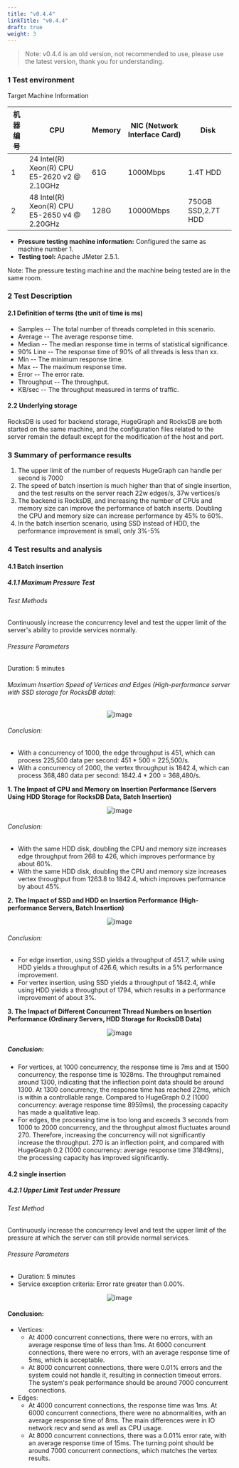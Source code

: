 ```yaml
---
title: "v0.4.4"
linkTitle: "v0.4.4"
draft: true
weight: 3
---
```


> Note: v0.4.4 is an old version, not recommended to use, please use the latest version, thank you for understanding.

### 1 Test environment

Target Machine Information

机器编号                              | CPU                                          | Memory | NIC (Network Interface Card)        | Disk
--------------------------------- | -------------------------------------------- | ------ | --------- | ------------------
1 | 24 Intel(R) Xeon(R) CPU E5-2620 v2 @ 2.10GHz | 61G    | 1000Mbps  | 1.4T HDD
2 | 48 Intel(R) Xeon(R) CPU E5-2650 v4 @ 2.20GHz | 128G   | 10000Mbps | 750GB SSD,2.7T HDD

- **Pressure testing machine information:** Configured the same as machine number 1.
- **Testing tool:** Apache JMeter 2.5.1.

Note: The pressure testing machine and the machine being tested are in the same room.

### 2 Test Description

#### 2.1 Definition of terms (the unit of time is ms)

- Samples -- The total number of threads completed in this scenario.
- Average -- The average response time.
- Median -- The median response time in terms of statistical significance.
- 90% Line -- The response time of 90% of all threads is less than xx.
- Min -- The minimum response time.
- Max -- The maximum response time.
- Error -- The error rate.
- Throughput -- The throughput.
- KB/sec -- The throughput measured in terms of traffic.

#### 2.2 Underlying storage

RocksDB is used for backend storage, HugeGraph and RocksDB are both started on the same machine, and the configuration files related to the server remain the default except for the modification of the host and port.

### 3 Summary of performance results

1. The upper limit of the number of requests HugeGraph can handle per second is 7000
2. The speed of batch insertion is much higher than that of single insertion, and the test results on the server reach 22w edges/s, 37w vertices/s
3. The backend is RocksDB, and increasing the number of CPUs and memory size can improve the performance of batch inserts. Doubling the CPU and memory size can increase performance by 45% to 60%.
4. In the batch insertion scenario, using SSD instead of HDD, the performance improvement is small, only 3%-5%

### 4 Test results and analysis

#### 4.1 Batch insertion

##### 4.1.1 Maximum Pressure Test

###### Test Methods

Continuously increase the concurrency level and test the upper limit of the server's ability to provide services normally.

###### Pressure Parameters

Duration: 5 minutes

###### Maximum Insertion Speed of Vertices and Edges (High-performance server with SSD storage for RocksDB data):

<center>
  <img src="/docs/images/API-perf/v0.4.4/best.png" alt="image">
</center>

###### Conclusion:

- With a concurrency of 1000, the edge throughput is 451, which can process 225,500 data per second: 451 * 500 = 225,500/s.
- With a concurrency of 2000, the vertex throughput is 1842.4, which can process 368,480 data per second: 1842.4 * 200 = 368,480/s.

**1\. The Impact of CPU and Memory on Insertion Performance (Servers Using HDD Storage for RocksDB Data, Batch Insertion)**

<center>
  <img src="/docs/images/API-perf/v0.4.4/cpu-memory.png" alt="image">
</center>

###### Conclusion:

- With the same HDD disk, doubling the CPU and memory size increases edge throughput from 268 to 426, which improves performance by about 60%.
- With the same HDD disk, doubling the CPU and memory size increases vertex throughput from 1263.8 to 1842.4, which improves performance by about 45%.

**2\. The Impact of SSD and HDD on Insertion Performance (High-performance Servers, Batch Insertion)**

<center>
  <img src="/docs/images/API-perf/v0.4.4/ssd.png" alt="image">
</center>

###### Conclusion:

- For edge insertion, using SSD yields a throughput of 451.7, while using HDD yields a throughput of 426.6, which results in a 5% performance improvement.
- For vertex insertion, using SSD yields a throughput of 1842.4, while using HDD yields a throughput of 1794, which results in a performance improvement of about 3%.

**3\. The Impact of Different Concurrent Thread Numbers on Insertion Performance (Ordinary Servers, HDD Storage for RocksDB Data)**

<center>
  <img src="/docs/images/API-perf/v0.4.4/threads-batch.png" alt="image">
</center>

##### Conclusion:

- For vertices, at 1000 concurrency, the response time is 7ms and at 1500 concurrency, the response time is 1028ms. The throughput remained around 1300, indicating that the inflection point data should be around 1300. At 1300 concurrency, the response time has reached 22ms, which is within a controllable range. Compared to HugeGraph 0.2 (1000 concurrency: average response time 8959ms), the processing capacity has made a qualitative leap.
- For edges, the processing time is too long and exceeds 3 seconds from 1000 to 2000 concurrency, and the throughput almost fluctuates around 270. Therefore, increasing the concurrency will not significantly increase the throughput. 270 is an inflection point, and compared with HugeGraph 0.2 (1000 concurrency: average response time 31849ms), the processing capacity has improved significantly.

#### 4.2 single insertion

##### 4.2.1 Upper Limit Test under Pressure

###### Test Method

Continuously increase the concurrency level and test the upper limit of the pressure at which the server can still provide normal services.

###### Pressure Parameters

- Duration: 5 minutes
- Service exception criteria: Error rate greater than 0.00%.

<center>
  <img src="/docs/images/API-perf/v0.4.4/threads-single.png" alt="image">
</center>

#### Conclusion:

- Vertices:
  - At 4000 concurrent connections, there were no errors, with an average response time of less than 1ms. At 6000 concurrent connections, there were no errors, with an average response time of 5ms, which is acceptable.
  - At 8000 concurrent connections, there were 0.01% errors and the system could not handle it, resulting in connection timeout errors. The system's peak performance should be around 7000 concurrent connections.
- Edges:
  - At 4000 concurrent connections, the response time was 1ms. At 6000 concurrent connections, there were no abnormalities, with an average response time of 8ms. The main differences were in IO network recv and send as well as CPU usage.
  - At 8000 concurrent connections, there was a 0.01% error rate, with an average response time of 15ms. The turning point should be around 7000 concurrent connections, which matches the vertex results.
